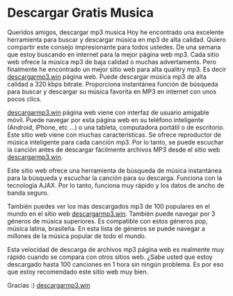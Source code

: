 # Descargar Gratis Musica

Queridos amigos, descargar mp3 musica Hoy he encontrado una excelente herramienta para buscar y descargar música en mp3 de alta calidad. Quiero compartir este consejo impresionante para todos ustedes. De una semana que estoy buscando en internet para la mejor página web mp3. Cada sitio web ofrece la música mp3 de baja calidad o muchas advertaments. Pero finalmente he encontrado un mejor sitio web para alta qualitry mp3. Es decir <a href="https://descargarmp3.win/">descargarmp3.win</a> página web. Puede descargar música mp3 de alta calidad a 320 kbps bitrate. Proporciona instantánea función de búsqueda para buscar y descargar su música favorita en MP3 en internet con unos pocos clics.

<a href="https://descargarmp3.win/">descargarmp3.win</a> página web viene con interfaz de usuario amigable móvil. Puede navegar por esta página web en su teléfono inteligente (Android, iPhone, etc ...) o una tableta, computadora portátil o de escritorio. Este sitio web viene con muchas características. Se ofrece reproductor de música inteligente para cada canción mp3. Por lo tanto, se puede escuchar la canción antes de descargar fácilmente archivos MP3 desde el sitio web <a href="https://descargarmp3.win/">descargarmp3.win</a>.

Este sitio web ofrece una herramienta de búsqueda de música instantánea para la búsqueda y escuchar la canción para su descarga. Funciona con la tecnología AJAX. Por lo tanto, funciona muy rápido y los datos de ancho de banda seguro.

También puedes ver los más descargados mp3 de 100 populares en el mundo en el sitio web <a href="https://descargarmp3.win/">descargarmp3.win</a>. También puede navegar por 3 géneros de música superiores. Es compatible con estos géneros pop, música latina, brasileña. En esta lista de géneros se puede navegar a millones de la música popular de todo el mundo.

Esta velocidad de descarga de archivos mp3 página web es realmente muy rápido cuando se compara con otros sitios web. ¿Sabe usted que estoy descargado hasta 100 canciones en 1 hora sin ningún problema. Es por eso que estoy recomendado este sitio web muy bien.

Gracias :) <a href="https://descargarmp3.win/">descargarmp3.win</a>

